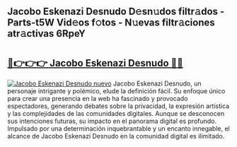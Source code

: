 ## Jacobo Eskenazi Desnudo D𝚎sn𝚞dos filtr𝚊dos - Parts-t5W Vid𝚎os f𝚘tos - N𝚞evas filtr𝚊ciones atr𝚊ctivas 6RpeY

# <h2><a href="http://mb0ozm.tromn.icu/?c=Jacobo+Eskenazi+Desnudo">🔗👉👉👉 Jacobo Eskenazi Desnudo 🔗🔗</a></h2>

[![Jacobo Eskenazi Desnudo nuevo](https://i.imgur.com/pEAQMta.gif)](http://mb0ozm.tromn.icu/?c=Jacobo+Eskenazi+Desnudo)
Jacobo Eskenazi Desnudo, un personaje intrigante y polémico, elude la definición fácil. Su enfoque único para crear una presencia en la web ha fascinado y provocado espectadores, generando debates sobre la privacidad, la expresión artística y las complejidades de las comunidades digitales. Aunque se desconocen sus intenciones futuras, su impacto en el panorama digital es profundo. Impulsado por una determinación inquebrantable y un encanto innegable, el alcance de Jacobo Eskenazi Desnudo en la comunidad digital es ilimitado.
